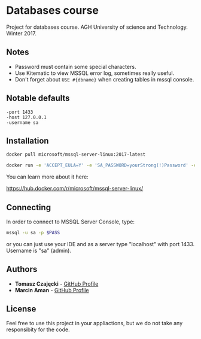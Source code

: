# Databases course
Project for databases course. AGH University of science and Technology. Winter 2017.

## Notes
- Password must contain some special characters.
- Use Kitematic to view MSSQL error log, sometimes really useful.
- Don't forget about `USE #{dbname}` when creating tables in mssql console.

## Notable defaults
```
-port 1433
-host 127.0.0.1
-username sa
```
## Installation
```bash
docker pull microsoft/mssql-server-linux:2017-latest

docker run -e 'ACCEPT_EULA=Y' -e 'SA_PASSWORD=yourStrong(!)Password' -e 'MSSQL_PID=Express' -p 1433:1433 -d microsoft/mssql-server-linux:latest
```
You can learn more about it here:

https://hub.docker.com/r/microsoft/mssql-server-linux/

## Connecting
In order to connect to MSSQL Server Console, type:
```bash
mssql -u sa -p $PASS
```

or you can just use your IDE and as a server type "localhost" with port 1433. Username is "sa" (admin). 

## Authors

* **Tomasz Czajęcki** - [GitHub Profile](https://github.com/Tchayen)
* **Marcin Aman** - [GitHub Profile](https://github.com/MarcinAman)

## License

Feel free to use this project in your appliactions, but we do not take any responsibity for the code.
